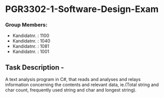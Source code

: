 # PGR3302-1-Software-Design-Exam

### Group Members: 

* Kandidatnr. : 1100
* Kandidatnr. : 1040
* Kandidatnr. : 1081 
* Kandidatnr. : 1001


## Task Description - 

A text analysis program in C#, that reads and analyses 
and relays information concerning the contents and relevant 
data, ie.(Total string and char count, frequently used string and char and longest string). 

